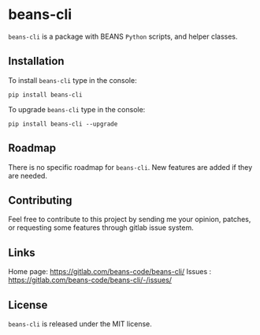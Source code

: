 # beans-cli

`beans-cli` is a package with BEANS `Python` scripts, and helper classes.


## Installation

To install `beans-cli` type in the console:

```
pip install beans-cli
```

To upgrade `beans-cli` type in the console:

```
pip install beans-cli --upgrade
```

## Roadmap

There is no specific roadmap for `beans-cli`. New features are added if they are needed.

## Contributing

Feel free to contribute to this project by sending me your opinion, patches, or requesting some features through gitlab issue system.

## Links

Home page: https://gitlab.com/beans-code/beans-cli/
Issues   : https://gitlab.com/beans-code/beans-cli/-/issues/

## License

`beans-cli` is released under the MIT license.
